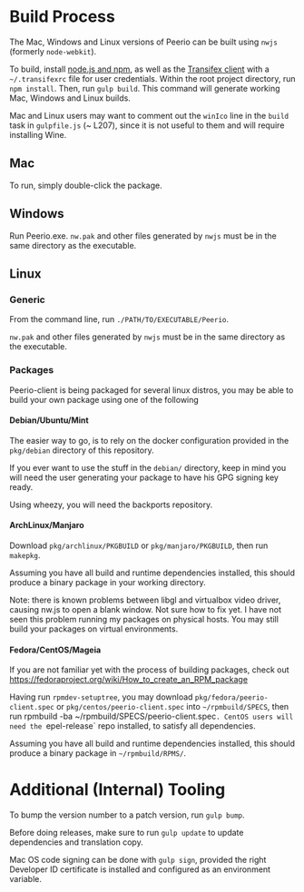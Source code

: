 # Build Process

The Mac, Windows and Linux versions of Peerio can be built using `nwjs` (formerly `node-webkit`). 

To build, install [node.js and npm](http://nodejs.org), as well as the [Transifex client](http://docs.transifex.com/client/setup/) with a `~/.transifexrc` file for user credentials. Within the root project directory, run `npm install`. Then, run `gulp build`. This command will generate working Mac, Windows and Linux builds. 

Mac and Linux users may want to comment out the `winIco` line in the `build` task in `gulpfile.js` (~ L207), since it is not useful to them and will require installing Wine.

## Mac

To run, simply double-click the package.

## Windows

Run Peerio.exe. `nw.pak` and other files generated by `nwjs` must be in the same directory as the executable. 

## Linux

### Generic

From the command line, run `./PATH/TO/EXECUTABLE/Peerio`.

`nw.pak` and other files generated by `nwjs` must be in the same directory as the executable. 

### Packages

Peerio-client is being packaged for several linux distros, you may be able to build your own package using one of the following

#### Debian/Ubuntu/Mint

The easier way to go, is to rely on the docker configuration provided in the `pkg/debian` directory of this repository.

If you ever want to use the stuff in the `debian/` directory, keep in mind you will need the user generating your package to have his GPG signing key ready.

Using wheezy, you will need the backports repository.

#### ArchLinux/Manjaro

Download `pkg/archlinux/PKGBUILD` or `pkg/manjaro/PKGBUILD`, then run `makepkg`.

Assuming you have all build and runtime dependencies installed, this should produce a binary package in your working directory.

Note: there is known problems between libgl and virtualbox video driver, causing nw.js to open a blank window. Not sure how to fix yet. I have not seen this problem running my packages on physical hosts. You may still build your packages on virtual environments.

#### Fedora/CentOS/Mageia

If you are not familiar yet with the process of building packages, check out https://fedoraproject.org/wiki/How_to_create_an_RPM_package

Having run `rpmdev-setuptree`, you may download `pkg/fedora/peerio-client.spec` or `pkg/centos/peerio-client.spec` into `~/rpmbuild/SPECS`, then run rpmbuild -ba ~/rpmbuild/SPECS/peerio-client.spec`.
CentOS users will need the `epel-release` repo installed, to satisfy all dependencies.

Assuming you have all build and runtime dependencies installed, this should produce a binary package in `~/rpmbuild/RPMS/`.

# Additional (Internal) Tooling

To bump the version number to a patch version, run `gulp bump`.

Before doing releases, make sure to run `gulp update` to update dependencies and translation copy. 

Mac OS code signing can be done with `gulp sign`, provided the right Developer ID certificate is installed and configured as an environment variable. 
